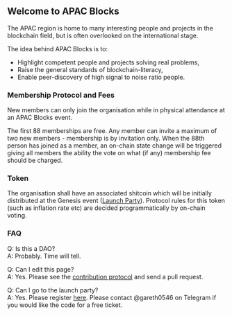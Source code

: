 ## Welcome to APAC Blocks

The APAC region is home to many interesting people and projects in the blockchain field, but is often overlooked on the international stage.

The idea behind APAC Blocks is to:
- Highlight competent people and projects solving real problems,
- Raise the general standards of blockchain-literacy,
- Enable peer-discovery of high signal to noise ratio people.

### Membership Protocol and Fees

New members can only join the organisation while in physical attendance at an APAC Blocks event.

The first 88 memberships are free. Any member can invite a maximum of two new members - membership is by invitation only. When the 88th person has joined as a member, an on-chain state change will be triggered giving all members the ability the vote on what (if any) membership fee should be charged. 

### Token

The organisation shall have an associated shitcoin which will be initially distributed at the Genesis event ([Launch Party](www.eventbrite.com/e/apac-blockchain-association-launch-party-tickets-70731219983)). Protocol rules for this token (such as inflation rate etc) are decided programmatically by on-chain voting.

### FAQ

Q: Is this a DAO?   
A: Probably. Time will tell.

Q: Can I edit this page?   
A: Yes. Please see the [contribution protocol](http://socialarchitecture.science/c4/) and send a pull request.

Q: Can I go to the launch party?   
A: Yes. Please register [here](https://www.eventbrite.com/e/apac-blockchain-association-launch-party-tickets-70731219983). Please contact @gareth0546 on Telegram if you would like the code for a free ticket.
